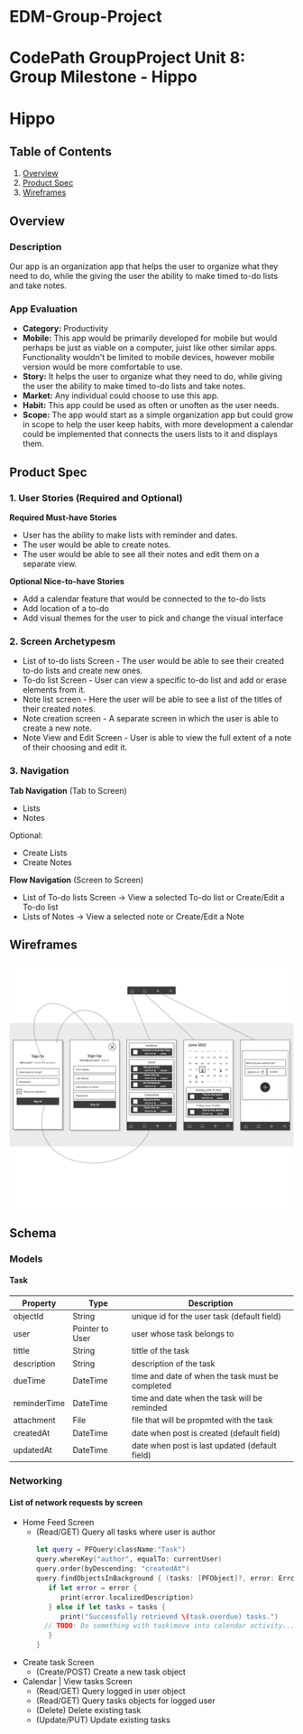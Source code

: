 # EDM-Group-Project
CodePath GroupProject
Unit 8: Group Milestone - Hippo
===


# Hippo

## Table of Contents
1. [Overview](#Overview)
1. [Product Spec](#Product-Spec)
1. [Wireframes](#Wireframes)

## Overview
### Description
Our app is an organization app that helps the user to organize what they need to do, while the giving the user the ability to make timed to-do lists and take notes.

### App Evaluation
- **Category:** Productivity
- **Mobile:** This app would be primarily developed for mobile but would perhaps be just as viable on a computer, juist like other similar apps. Functionality wouldn't be limited to mobile devices, however mobile version would be more comfortable to use.
- **Story:** It helps the user to organize what they need to do, while giving the user the ability to make timed to-do lists and take notes.
- **Market:** Any individual could choose to use this app.
- **Habit:** This app could be used as often or unoften as the user needs.
- **Scope:** The app would start as a simple organization app but could grow in scope to help the user keep habits, with more development a calendar could be implemented that connects the users lists to it and displays them.

## Product Spec
### 1. User Stories (Required and Optional)

**Required Must-have Stories**

* User has the ability to make lists with reminder and dates.
* The user would be able to create notes.
* The user would be able to see all their notes and edit them on a separate view.

**Optional Nice-to-have Stories**

* Add a calendar feature that would be connected to the to-do lists
* Add location of a to-do
* Add visual themes for the user to pick and change the visual interface 

### 2. Screen Archetypesm

* List of to-do lists Screen - The user would be able to see their created to-do lists and create new ones.
* To-do list Screen - User can view a specific to-do list and add or erase elements from it.
* Note list screen - Here the user will be able to see a list of the titles of their created notes.
* Note creation screen - A separate screen in which the user is able to create a new note.
* Note View and Edit Screen - User is able to view the full extent of a note of their choosing and edit it.

### 3. Navigation

**Tab Navigation** (Tab to Screen)

* Lists
* Notes

Optional:
* Create Lists
* Create Notes

**Flow Navigation** (Screen to Screen)
* List of To-do lists Screen -> View a selected To-do list or Create/Edit a To-do list
* Lists of Notes -> View a selected note or Create/Edit a Note

## Wireframes
![Wireframe](/WireframeWithWires.png)

## Schema 
### Models
#### Task

   | Property      | Type     | Description |
   | ------------- | -------- | ------------|
   | objectId      | String   | unique id for the user task (default field) |
   | user          | Pointer to User| user whose task belongs to |
   | tittle        | String   | tittle of the task |
   | description   | String   | description of the task|
   | dueTime       | DateTime | time and date of when the task must be completed |
   | reminderTime  | DateTime | time and date when the task will be reminded |
   | attachment    | File     | file that will be propmted with the task  |
   | createdAt     | DateTime | date when post is created (default field) |
   | updatedAt     | DateTime | date when post is last updated (default field) |

### Networking
#### List of network requests by screen
   - Home Feed Screen
      - (Read/GET) Query all tasks where user is author
         ```swift
         let query = PFQuery(className:"Task")
         query.whereKey("author", equalTo: currentUser)
         query.order(byDescending: "createdAt")
         query.findObjectsInBackground { (tasks: [PFObject]?, error: Error?) in
            if let error = error { 
               print(error.localizedDescription)
            } else if let tasks = tasks {
               print("Successfully retrieved \(task.overdue) tasks.")
           // TODO: Do something with task|move into calendar activity...
            }
         }
         ```
   - Create task Screen 
      - (Create/POST) Create a new task object
   - Calendar | View tasks Screen
      - (Read/GET) Query logged in user object
      - (Read/GET) Query tasks objects for logged user
      - (Delete) Delete existing task
      - (Update/PUT) Update existing tasks
